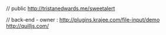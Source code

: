 // public
http://tristanedwards.me/sweetalert

// back-end - owner :
http://plugins.krajee.com/file-input/demo
http://quilljs.com/
